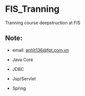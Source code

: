 <!-- lethaianh26122000@gmail.com -->

# FIS_Tranning

Tranning course deepstruction at FIS

## Note:

 * email: anhlt136@fpt.com.vn

 * Java Core

 * JDBC

 * Jsp/Servlet

 * Spring

